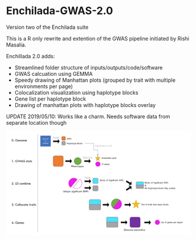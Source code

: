 # Enchilada-GWAS-2.0
Version two of the Enchilada suite

This is a R only rewrite and extention of the GWAS pipeline initiated by Rishi Masalia.

Enchillada 2.0 adds:
- Streamlined folder structure of inputs/outputs/code/software
- GWAS calcuation using GEMMA
- Speedy drawing of Manhattan plots (grouped by trait with multiple environments per page)
- Colocalization visualization using haplotype blocks
- Gene list per haplotype block
- Drawing of manhattan plots with haplotype blocks overlay

UPDATE 2019/05/10: Works like a charm. Needs software data from separate location though

![picture](Overview.jpg)
